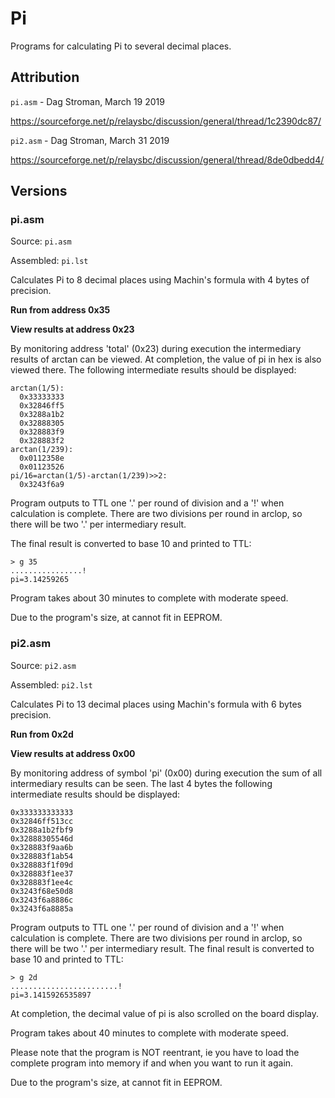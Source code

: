 # Pi

Programs for calculating Pi to several decimal places.

## Attribution

`pi.asm`  - Dag Stroman, March 19 2019

https://sourceforge.net/p/relaysbc/discussion/general/thread/1c2390dc87/

`pi2.asm` - Dag Stroman, March 31 2019

https://sourceforge.net/p/relaysbc/discussion/general/thread/8de0dbedd4/

## Versions

### pi.asm

Source: `pi.asm`

Assembled: `pi.lst`

Calculates Pi to 8 decimal places using Machin's formula with 4 bytes of precision.

**Run from address 0x35**

**View results at address 0x23**

By monitoring address 'total' (0x23) during execution the intermediary results of arctan 
can be viewed. At completion, the value of pi in hex is also viewed there. The following
intermediate results should be displayed:

```
arctan(1/5):
  0x33333333
  0x32846ff5
  0x3288a1b2
  0x32888305
  0x328883f9
  0x328883f2
arctan(1/239):
  0x0112358e
  0x01123526
pi/16=arctan(1/5)-arctan(1/239)>>2:
  0x3243f6a9
```

Program outputs to TTL one '.' per round of division and a '!' when calculation is complete.
There are two divisions per round in arclop, so there will be two '.' per intermediary result.

The final result is converted to base 10 and printed to TTL:

```
> g 35
................!
pi=3.14259265
```

Program takes about 30 minutes to complete with moderate speed.

Due to the program's size, at cannot fit in EEPROM.

### pi2.asm

Source: `pi2.asm`

Assembled: `pi2.lst`

Calculates Pi to 13 decimal places using Machin's formula with 6 bytes precision.

**Run from 0x2d**

**View results at address 0x00**

By monitoring address of symbol 'pi' (0x00) during execution the sum of all intermediary results can be seen. 
The last 4 bytes the following intermediate results should be displayed:

```
0x333333333333			
0x32846ff513cc
0x3288a1b2fbf9
0x32888305546d
0x328883f9aa6b
0x328883f1ab54
0x328883f1f09d
0x328883f1ee37
0x328883f1ee4c
0x3243f68e50d8
0x3243f6a8886c
0x3243f6a8885a
```

Program outputs to TTL one '.' per round of division and a '!' when calculation is complete.
There are two divisions per round in arclop, so there will be two '.' per intermediary result.
The final result is converted to base 10 and printed to TTL:

```
> g 2d
........................!
pi=3.1415926535897
```

At completion, the decimal value of pi is also scrolled on the board display.

Program takes about 40 minutes to complete with moderate speed.

Please note that the program is NOT reentrant, ie you have to load the complete program into memory if and when you want to run it again.

Due to the program's size, at cannot fit in EEPROM.
